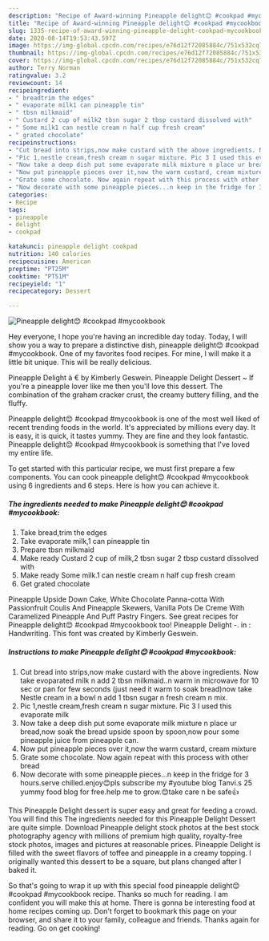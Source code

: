 ```yaml
---
description: "Recipe of Award-winning Pineapple delight😊 #cookpad #mycookbook"
title: "Recipe of Award-winning Pineapple delight😊 #cookpad #mycookbook"
slug: 1335-recipe-of-award-winning-pineapple-delight-cookpad-mycookbook
date: 2020-08-14T19:53:43.597Z
image: https://img-global.cpcdn.com/recipes/e76d12f72085884c/751x532cq70/pineapple-delight😊-cookpad-mycookbook-recipe-main-photo.jpg
thumbnail: https://img-global.cpcdn.com/recipes/e76d12f72085884c/751x532cq70/pineapple-delight😊-cookpad-mycookbook-recipe-main-photo.jpg
cover: https://img-global.cpcdn.com/recipes/e76d12f72085884c/751x532cq70/pineapple-delight😊-cookpad-mycookbook-recipe-main-photo.jpg
author: Terry Norman
ratingvalue: 3.2
reviewcount: 14
recipeingredient:
- " breadtrim the edges"
- " evaporate milk1 can pineapple tin"
- " tbsn milkmaid"
- " Custard 2 cup of milk2 tbsn sugar 2 tbsp custard dissolved with"
- " Some milk1 can nestle cream n half cup fresh cream"
- " grated chocolate"
recipeinstructions:
- "Cut bread into strips,now make custard with the above ingredients. Now take evoparated milk n add 2 tbsn milkmaid..n warm in microwave for 10 sec or pan for few seconds (just need it warm to soak bread)now take Nestle cream in a bowl n add 1 tbsn sugar n fresh cream n mix."
- "Pic 1,nestle cream,fresh cream n sugar mixture. Pic 3 I used this evaporate milk"
- "Now take a deep dish put some evaporate milk mixture n place ur bread,now soak the bread upside spoon by spoon,now pour some pineapple juice from pineapple can."
- "Now put pineapple pieces over it,now the warm custard, cream mixture"
- "Grate some chocolate. Now again repeat with this process with other bread"
- "Now decorate with some pineapple pieces...n keep in the fridge for 3 hours.serve chilled.enjoy😊pls subscribe my #youtube blog Tanvi.s 25 yummy food blog for free.help me to grow.😊take care n be safe👍"
categories:
- Recipe
tags:
- pineapple
- delight
- cookpad

katakunci: pineapple delight cookpad 
nutrition: 140 calories
recipecuisine: American
preptime: "PT25M"
cooktime: "PT51M"
recipeyield: "1"
recipecategory: Dessert

---
```



![Pineapple delight😊 #cookpad #mycookbook](https://img-global.cpcdn.com/recipes/e76d12f72085884c/751x532cq70/pineapple-delight😊-cookpad-mycookbook-recipe-main-photo.jpg)

Hey everyone, I hope you're having an incredible day today. Today, I will show you a way to prepare a distinctive dish, pineapple delight😊 #cookpad #mycookbook. One of my favorites food recipes. For mine, I will make it a little bit unique. This will be really delicious.

Pineapple Delight à € by Kimberly Geswein. Pineapple Delight Dessert ~ If you&#39;re a pineapple lover like me then you&#39;ll love this dessert. The combination of the graham cracker crust, the creamy buttery filling, and the fluffy.

Pineapple delight😊 #cookpad #mycookbook is one of the most well liked of recent trending foods in the world. It's appreciated by millions every day. It is easy, it is quick, it tastes yummy. They are fine and they look fantastic. Pineapple delight😊 #cookpad #mycookbook is something that I've loved my entire life.


To get started with this particular recipe, we must first prepare a few components. You can cook pineapple delight😊 #cookpad #mycookbook using 6 ingredients and 6 steps. Here is how you can achieve it.

<!--inarticleads1-->

##### The ingredients needed to make Pineapple delight😊 #cookpad #mycookbook:

1. Take  bread,trim the edges
1. Take  evaporate milk,1 can pineapple tin
1. Prepare  tbsn milkmaid
1. Make ready  Custard 2 cup of milk,2 tbsn sugar 2 tbsp custard dissolved with
1. Make ready  Some milk.1 can nestle cream n half cup fresh cream
1. Get  grated chocolate


Pineapple Upside Down Cake, White Chocolate Panna-cotta With Passionfruit Coulis And Pineapple Skewers, Vanilla Pots De Creme With Caramelized Pineapple And Puff Pastry Fingers. See great recipes for Pineapple delight😊 #cookpad #mycookbook too! Pineapple Delight -. in : Handwriting. This font was created by Kimberly Geswein. 

<!--inarticleads2-->

##### Instructions to make Pineapple delight😊 #cookpad #mycookbook:

1. Cut bread into strips,now make custard with the above ingredients. Now take evoparated milk n add 2 tbsn milkmaid..n warm in microwave for 10 sec or pan for few seconds (just need it warm to soak bread)now take Nestle cream in a bowl n add 1 tbsn sugar n fresh cream n mix.
1. Pic 1,nestle cream,fresh cream n sugar mixture. Pic 3 I used this evaporate milk
1. Now take a deep dish put some evaporate milk mixture n place ur bread,now soak the bread upside spoon by spoon,now pour some pineapple juice from pineapple can.
1. Now put pineapple pieces over it,now the warm custard, cream mixture
1. Grate some chocolate. Now again repeat with this process with other bread
1. Now decorate with some pineapple pieces...n keep in the fridge for 3 hours.serve chilled.enjoy😊pls subscribe my #youtube blog Tanvi.s 25 yummy food blog for free.help me to grow.😊take care n be safe👍


This Pineapple Delight dessert is super easy and great for feeding a crowd. You will find this The ingredients needed for this Pineapple Delight Dessert are quite simple. Download Pineapple delight stock photos at the best stock photography agency with millions of premium high quality, royalty-free stock photos, images and pictures at reasonable prices. Pineapple Delight is filled with the sweet flavors of toffee and pineapple in a creamy topping. I originally wanted this dessert to be a square, but plans changed after I baked it. 

So that's going to wrap it up with this special food pineapple delight😊 #cookpad #mycookbook recipe. Thanks so much for reading. I am confident you will make this at home. There is gonna be interesting food at home recipes coming up. Don't forget to bookmark this page on your browser, and share it to your family, colleague and friends. Thanks again for reading. Go on get cooking!
